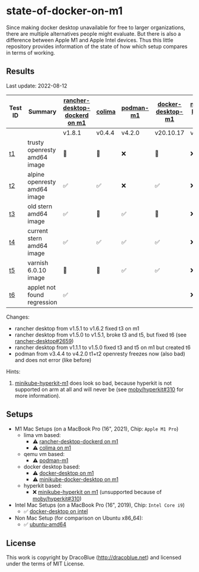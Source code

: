 # state-of-docker-on-m1

Since making docker desktop unavailable for free to larger organizations, there are multiple alternatives people might
evaluate. But there is also a difference between Apple M1 and Apple Intel devices. Thus this little repository provides
information of the state of how which setup compares in terms of working.

## Results

Last update: 2022-08-12

| Test ID             | Summary                      | [rancher-desktop-dockerd on m1](./setups/rancher-desktop-dockerd-m1.md) | [colima](./setups/colima-m1.md) | [podman-m1](./setups/podman-m1.md) | [docker-desktop-m1](./setups/docker-desktop-m1.md) | [minikube-hyperkit-m1](./setups/minikube-hyperkit-m1.md) | [minikube-docker-desktop-m1](./setups/minikube-docker-desktop-m1.md) | [docker-desktop on intel](./setups/docker-desktop-intel.md) | [ubuntu-amd64](./setups/ubuntu-amd64.md) |
|---------------------|------------------------------|-----------------------------------------------------------------------|---------------------------------|-----------------------------------|---------------------------------------------------|----------------------------------------------------------|---------------------------------------------------------------------|-------------------------------------------------------------|------------------------------------------|
|                     |                              | v1.8.1                                                                | v0.4.4                          | v4.2.0                            | v20.10.17                                         | v1.25.1                                                  | v1.16.1                                                             | v20.10.17                                                   | v20.10.17                                |
| [t1](./tests/t1.sh) | trusty openresty amd64 image | 🛑                                                                    | 🛑                              | ❌                                 | 🛑                                                | ❌                                                        | 🛑                                                                  | ✅                                                           | ✅                                        |
| [t2](./tests/t2.sh) | alpine openresty amd64 image | ✅                                                                     | ✅                               | ❌                                 | ✅                                                 | ❌                                                        | ✅                                                                   | ✅                                                           | ✅                                        |
| [t3](./tests/t3.sh) | old stern amd64 image        | ✅                                                                      | 🛑                              | ✅                                 | 🛑                                                | ❌                                                        | ✅                                                                   | ✅                                                           | ✅                                        |
| [t4](./tests/t4.sh) | current stern amd64 image    | ✅                                                                     | ✅                               | ✅                                 | ✅                                                 | ❌                                                        | ✅                                                                   | ✅                                                           | ✅                                        |
| [t5](./tests/t5.sh) | varnish 6.0.10 image         | 🛑                                                                      | 🛑                              | ✅                                 | ✅                                                 | ❌                                                        | ✅                                                                   |  ✅                                                          | ✅                                        |
| [t6](./tests/t6.sh) | applet not found regression  | ✅                                                                     |                               |                                   |                                                   | ❌                                                        |                                                                     |                                                             | ✅                                        |

Changes:

- rancher desktop from v1.5.1 to v1.6.2 fixed t3 on m1
- rancher desktop from v1.5.0 to v1.5.1, broke t3 and t5, but fixed t6 (see [rancher-desktop#2659](https://github.com/rancher-sandbox/rancher-desktop/issues/2659))
- rancher desktop from v1.1.1 to v1.5.0 fixed t3 and t5 on m1 but created t6
- podman from v3.4.4 to v4.2.0 t1+t2 openresty freezes now (also bad) and does not error (like before)

Hints:

1.  [minikube-hyperkit-m1](./setups/minikube-hyperkit-m1.md) does look so bad, because hyperkit is not supported on arm at all and will never be (see [moby/hyperkit#310](https://github.com/moby/hyperkit/issues/310) for more information).

## Setups

* M1 Mac Setups (on a MacBook Pro (16", 2021), Chip: `Apple M1 Pro`)
  * lima vm based:
    * ⚠️ [rancher-desktop-dockerd on m1](./setups/rancher-desktop-dockerd-m1.md)
    * ⚠️ [colima on m1](./setups/colima-m1.md)
  * qemu vm based:
    * ⚠️  [podman-m1](./setups/podman-m1.md)
  * docker desktop based:
    * ⚠️ [docker-desktop on m1](./setups/docker-desktop-m1.md)
    * ⚠️ [minikube-docker-desktop on m1](./setups/minikube-docker-desktop-m1.md)
  * hyperkit based:
    * ❌ [minikube-hyperkit on m1](./setups/minikube-hyperkit-m1.md) (unsupported because of [moby/hyperkit#310](https://github.com/moby/hyperkit/issues/310))
* Intel Mac Setups (on a MacBook Pro (16", 2019), Chip: `Intel Core i9`)
  * ✅ [docker-desktop on intel](./setups/docker-desktop-intel.md)
* Non Mac Setup (for comparison on Ubuntu x86_64):
  * ✅ [ubuntu-amd64](./setups/ubuntu-amd64.md)

## License

This work is copyright by DracoBlue (http://dracoblue.net) and licensed under the terms of MIT License.
